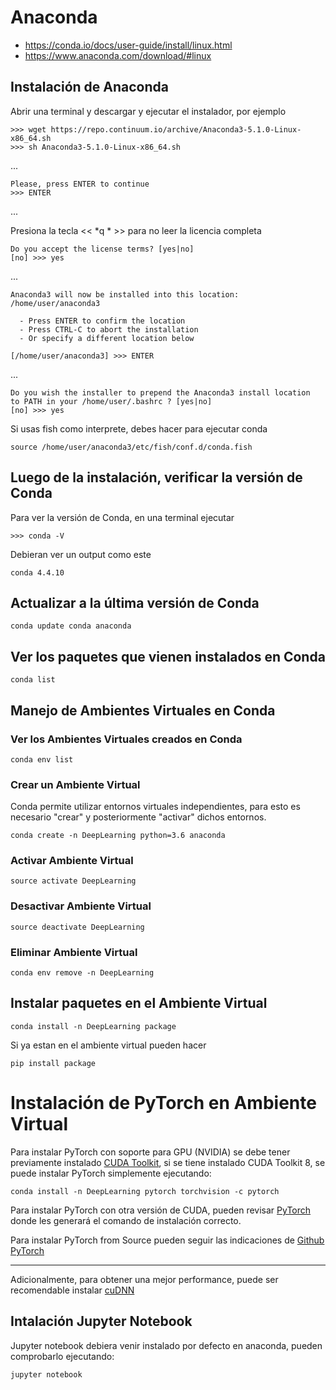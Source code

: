 # Anaconda


*   https://conda.io/docs/user-guide/install/linux.html
*   https://www.anaconda.com/download/#linux

## Instalación de Anaconda

Abrir una terminal y descargar y ejecutar el instalador, por ejemplo



```
>>> wget https://repo.continuum.io/archive/Anaconda3-5.1.0-Linux-x86_64.sh
>>> sh Anaconda3-5.1.0-Linux-x86_64.sh
```

...


```
Please, press ENTER to continue
>>> ENTER
```

... 


Presiona la tecla << *q * >> para no leer la licencia completa


```
Do you accept the license terms? [yes|no]
[no] >>> yes
```

...


```
Anaconda3 will now be installed into this location:
/home/user/anaconda3

  - Press ENTER to confirm the location
  - Press CTRL-C to abort the installation
  - Or specify a different location below
  
[/home/user/anaconda3] >>> ENTER
```

...


```
Do you wish the installer to prepend the Anaconda3 install location
to PATH in your /home/user/.bashrc ? [yes|no]
[no] >>> yes
```




Si usas fish como interprete, debes hacer para ejecutar conda


```
source /home/user/anaconda3/etc/fish/conf.d/conda.fish
```

## Luego de la instalación, verificar la versión de Conda

Para ver la versión de Conda, en una terminal ejecutar


```
>>> conda -V
```

Debieran ver un output como este


```
conda 4.4.10
```

## Actualizar a la última versión de Conda

```
conda update conda anaconda
```

## Ver los paquetes que vienen instalados en Conda

```
conda list
```

## Manejo de Ambientes Virtuales en Conda

### Ver los Ambientes Virtuales creados en Conda

```
conda env list
```
### Crear un Ambiente Virtual

Conda permite utilizar entornos virtuales independientes, para esto es necesario "crear" y posteriormente "activar" dichos entornos.

```
conda create -n DeepLearning python=3.6 anaconda
```

### Activar Ambiente Virtual

```
source activate DeepLearning
```

### Desactivar Ambiente Virtual

```
source deactivate DeepLearning
```

### Eliminar Ambiente Virtual

```
conda env remove -n DeepLearning
```

## Instalar paquetes en el Ambiente Virtual

```
conda install -n DeepLearning package
```
Si ya estan en el ambiente virtual pueden hacer

```
pip install package
```

# Instalación de PyTorch en Ambiente Virtual

Para instalar PyTorch con soporte para GPU (NVIDIA) se debe tener previamente instalado [CUDA Toolkit](https://developer.nvidia.com/cuda-downloads), si se tiene instalado CUDA Toolkit 8, se puede instalar PyTorch simplemente ejecutando:


```
conda install -n DeepLearning pytorch torchvision -c pytorch
```

Para instalar PyTorch con otra versión de CUDA, pueden revisar [PyTorch](http://pytorch.org/) donde les generará el comando de instalación correcto.

Para instalar PyTorch from Source pueden seguir las indicaciones de [Github PyTorch](https://github.com/pytorch/pytorch#from-source)

---

Adicionalmente, para obtener una mejor performance, puede ser recomendable instalar [cuDNN](https://developer.nvidia.com/cudnn)

## Intalación Jupyter Notebook

Jupyter notebook debiera venir instalado por defecto en anaconda, pueden comprobarlo ejecutando:

```
jupyter notebook
```
